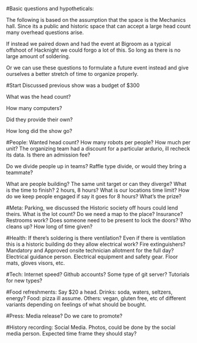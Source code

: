 #Basic questions and hypotheticals:

The following is based on the assumption that the space is the Mechanics hall.
Since its a public and historic space that can accept a large head count many overhead questions arise.

If instead we paired down and had the event at Bigroom as a typical offshoot of Hacknight we could forgo a lot of this.
So long as there is no large amount of soldering.

Or we can use these questions to formulate a future event instead and give ourselves a better stretch of time to organize properly.

#Start
Discussed previous show was a budget of $300

What was the head count?

How many computers?

Did they provide their own?

How long did the show go?


#People:
Wanted head count?
How many robots per people?
How much per unit? The organizing team had a discount for a particular ardurio, ill recheck its data.
Is there an admission fee?

Do we divide people up in teams?
Raffle type divide, or would they bring a teammate?

What are people building? The same unit target or can they diverge?
What is the time to finish? 2 hours, 8 hours?
What is our locations time limit?
How do we keep people engaged if say it goes for 8 hours?
What’s the prize?

#Meta:
Parking, we discussed the Historic society off hours could lend theirs. What is the lot count?
Do we need a map to the place?
Insurance?
Restrooms work?
Does someone need to be present to lock the doors?
Who cleans up? How long of time given?

#Health:
If there’s soldering is there ventilation?
Even if there is ventilation this is a historic building do they allow electrical work?
Fire extinguishers?
Mandatory and Approved onsite technician allotment for the full day?
Electrical guidance person.
Electrical equipment and safety gear. Floor mats, gloves visors, etc.   


#Tech:
Internet speed?
Github accounts?
Some type of git server?
Tutorials for new types?


#Food refreshments:
Say $20 a head.
Drinks: soda, waters, seltzers, energy?
Food: pizza ill assume.
Others: vegan, gluten free, etc of different variants depending on feelings of what should be bought.

#Press:
Media release?
Do we care to promote?

#History recording:
Social Media. Photos, could be done by the social media person. Expected time frame they should stay?


